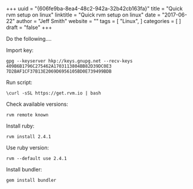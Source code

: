 +++ 
uuid = "{606fe9ba-8ea4-48c2-942a-32b42cb163fa}" 
title = "Quick rvm setup on linux" 
linktitle = "Quick rvm setup on linux" 
date = "2017-06-22" 
author = "Jeff Smith" 
website = "" 
tags = [ "Linux",  ] 
categories = [  ] 
draft = "false" 
+++ 

Do the following....

Import key:

```
gpg --keyserver hkp://keys.gnupg.net --recv-keys 409B6B1796C275462A1703113804BB82D39DC0E3 7D2BAF1CF37B13E2069D6956105BD0E739499BDB
```

Run script:

```
\curl -sSL https://get.rvm.io | bash
```
    
Check available versions:

```
rvm remote known
```
    
Install ruby:

```
rvm install 2.4.1
```
    
Use ruby version:

```
rvm --default use 2.4.1
```

Install bundler:

```
gem install bundler
``` 
